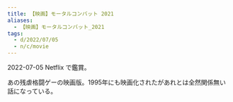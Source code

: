 ```yaml
---
title: 【映画】モータルコンバット 2021
aliases:
  - 【映画】モータルコンバット_2021
tags:
  - d/2022/07/05
  - n/c/movie
---
```


2022-07-05 Netflix で鑑賞。

あの残虐格闘ゲーの映画版。1995年にも映画化されたがあれとは全然関係無い話になっている。


